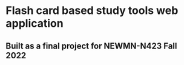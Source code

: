 # Flash card based study tools web application
## Built as a final project for NEWMN-N423 Fall 2022

